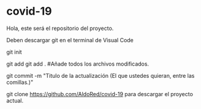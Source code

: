 # covid-19

Hola, este será el repositorio del proyecto.

Deben descargar git en el terminal de Visual Code

git init

git add <Nombre del Archivo>
git add . #Añade todos los archivos modificados.

git commit -m "Titulo de la actualización (El que ustedes quieran, entre las comillas.)"

git clone https://github.com/AldoRed/covid-19
para descargar el proyecto actual.


